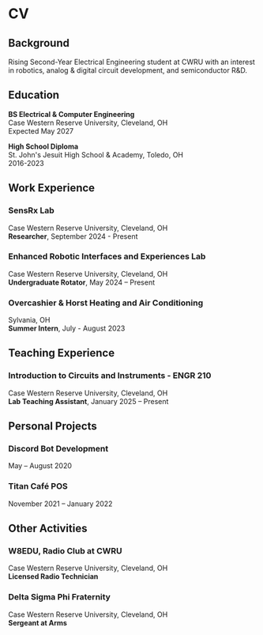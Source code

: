 # CV
## Background  
Rising Second-Year Electrical Engineering student at CWRU with an interest in robotics, analog & digital circuit development, and semiconductor R&D.
## Education
**BS Electrical & Computer Engineering**  
Case Western Reserve University, Cleveland, OH  
Expected May 2027  
  
**High School Diploma**  
St. John's Jesuit High School & Academy, Toledo, OH  
2016-2023
## Work Experience
### SensRx Lab
Case Western Reserve University, Cleveland, OH  
**Researcher**, September 2024 - Present  
### Enhanced Robotic Interfaces and Experiences Lab
Case Western Reserve University, Cleveland, OH  
**Undergraduate Rotator**, May 2024 – Present
### Overcashier & Horst Heating and Air Conditioning
Sylvania, OH  
**Summer Intern**, July - August 2023
## Teaching Experience
### Introduction to Circuits and Instruments - ENGR 210
Case Western Reserve University, Cleveland, OH  
**Lab Teaching Assistant**, January 2025 – Present
## Personal Projects
### Discord Bot Development  
May – August 2020  
### Titan Café POS  
November 2021 – January 2022  
## Other Activities
### W8EDU, Radio Club at CWRU
Case Western Reserve University, Cleveland, OH  
**Licensed Radio Technician**
### Delta Sigma Phi Fraternity
Case Western Reserve University, Cleveland, OH  
**Sergeant at Arms**